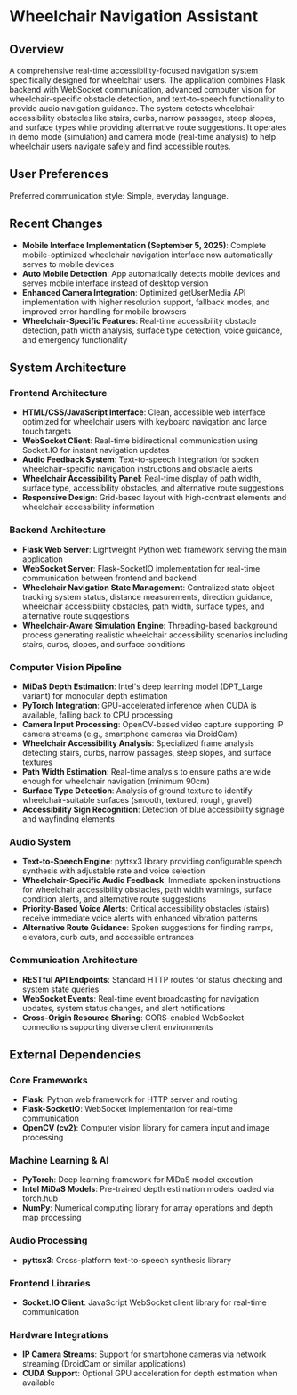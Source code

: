 # Wheelchair Navigation Assistant

## Overview

A comprehensive real-time accessibility-focused navigation system specifically designed for wheelchair users. The application combines Flask backend with WebSocket communication, advanced computer vision for wheelchair-specific obstacle detection, and text-to-speech functionality to provide audio navigation guidance. The system detects wheelchair accessibility obstacles like stairs, curbs, narrow passages, steep slopes, and surface types while providing alternative route suggestions. It operates in demo mode (simulation) and camera mode (real-time analysis) to help wheelchair users navigate safely and find accessible routes.

## User Preferences

Preferred communication style: Simple, everyday language.

## Recent Changes

* **Mobile Interface Implementation (September 5, 2025)**: Complete mobile-optimized wheelchair navigation interface now automatically serves to mobile devices
* **Auto Mobile Detection**: App automatically detects mobile devices and serves mobile interface instead of desktop version  
* **Enhanced Camera Integration**: Optimized getUserMedia API implementation with higher resolution support, fallback modes, and improved error handling for mobile browsers
* **Wheelchair-Specific Features**: Real-time accessibility obstacle detection, path width analysis, surface type detection, voice guidance, and emergency functionality

## System Architecture

### Frontend Architecture
- **HTML/CSS/JavaScript Interface**: Clean, accessible web interface optimized for wheelchair users with keyboard navigation and large touch targets
- **WebSocket Client**: Real-time bidirectional communication using Socket.IO for instant navigation updates
- **Audio Feedback System**: Text-to-speech integration for spoken wheelchair-specific navigation instructions and obstacle alerts
- **Wheelchair Accessibility Panel**: Real-time display of path width, surface type, accessibility obstacles, and alternative route suggestions
- **Responsive Design**: Grid-based layout with high-contrast elements and wheelchair accessibility information

### Backend Architecture
- **Flask Web Server**: Lightweight Python web framework serving the main application
- **WebSocket Server**: Flask-SocketIO implementation for real-time communication between frontend and backend
- **Wheelchair Navigation State Management**: Centralized state object tracking system status, distance measurements, direction guidance, wheelchair accessibility obstacles, path width, surface types, and alternative route suggestions
- **Wheelchair-Aware Simulation Engine**: Threading-based background process generating realistic wheelchair accessibility scenarios including stairs, curbs, slopes, and surface conditions

### Computer Vision Pipeline
- **MiDaS Depth Estimation**: Intel's deep learning model (DPT_Large variant) for monocular depth estimation
- **PyTorch Integration**: GPU-accelerated inference when CUDA is available, falling back to CPU processing
- **Camera Input Processing**: OpenCV-based video capture supporting IP camera streams (e.g., smartphone cameras via DroidCam)
- **Wheelchair Accessibility Analysis**: Specialized frame analysis detecting stairs, curbs, narrow passages, steep slopes, and surface textures
- **Path Width Estimation**: Real-time analysis to ensure paths are wide enough for wheelchair navigation (minimum 90cm)
- **Surface Type Detection**: Analysis of ground texture to identify wheelchair-suitable surfaces (smooth, textured, rough, gravel)
- **Accessibility Sign Recognition**: Detection of blue accessibility signage and wayfinding elements

### Audio System
- **Text-to-Speech Engine**: pyttsx3 library providing configurable speech synthesis with adjustable rate and voice selection
- **Wheelchair-Specific Audio Feedback**: Immediate spoken instructions for wheelchair accessibility obstacles, path width warnings, surface condition alerts, and alternative route suggestions
- **Priority-Based Voice Alerts**: Critical accessibility obstacles (stairs) receive immediate voice alerts with enhanced vibration patterns
- **Alternative Route Guidance**: Spoken suggestions for finding ramps, elevators, curb cuts, and accessible entrances

### Communication Architecture
- **RESTful API Endpoints**: Standard HTTP routes for status checking and system state queries
- **WebSocket Events**: Real-time event broadcasting for navigation updates, system status changes, and alert notifications
- **Cross-Origin Resource Sharing**: CORS-enabled WebSocket connections supporting diverse client environments

## External Dependencies

### Core Frameworks
- **Flask**: Python web framework for HTTP server and routing
- **Flask-SocketIO**: WebSocket implementation for real-time communication
- **OpenCV (cv2)**: Computer vision library for camera input and image processing

### Machine Learning & AI
- **PyTorch**: Deep learning framework for MiDaS model execution
- **Intel MiDaS Models**: Pre-trained depth estimation models loaded via torch.hub
- **NumPy**: Numerical computing library for array operations and depth map processing

### Audio Processing
- **pyttsx3**: Cross-platform text-to-speech synthesis library

### Frontend Libraries
- **Socket.IO Client**: JavaScript WebSocket client library for real-time communication

### Hardware Integrations
- **IP Camera Streams**: Support for smartphone cameras via network streaming (DroidCam or similar applications)
- **CUDA Support**: Optional GPU acceleration for depth estimation when available